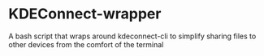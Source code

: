 # KDEConnect-wrapper
A bash script that wraps around kdeconnect-cli to simplify sharing files to other devices from the comfort of the terminal
